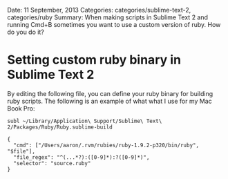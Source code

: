 Date: 11 September, 2013
Categories: categories/sublime-text-2, categories/ruby
Summary: When making scripts in Sublime Text 2 and running Cmd+B sometimes you want to use a custom version of ruby. How do you do it?

# Setting custom ruby binary in Sublime Text 2

By editing the following file, you can define your ruby binary for building ruby scripts. The following is an example of what what I use for my Mac Book Pro:

    subl ~/Library/Application\ Support/Sublime\ Text\ 2/Packages/Ruby/Ruby.sublime-build

    {
      "cmd": ["/Users/aaron/.rvm/rubies/ruby-1.9.2-p320/bin/ruby", "$file"],
      "file_regex": "^(...*?):([0-9]*):?([0-9]*)",
      "selector": "source.ruby"
    }
